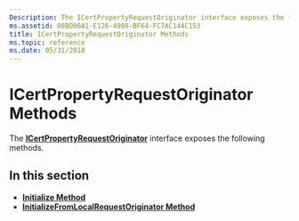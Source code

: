 ```yaml
---
Description: The ICertPropertyRequestOriginator interface exposes the following methods.
ms.assetid: 08BD06A1-E126-4988-BF64-FC7AC144C153
title: ICertPropertyRequestOriginator Methods
ms.topic: reference
ms.date: 05/31/2018
---
```


# ICertPropertyRequestOriginator Methods

The [**ICertPropertyRequestOriginator**](/windows/desktop/api/CertEnroll/nn-certenroll-icertpropertyrequestoriginator) interface exposes the following methods.

## In this section

-   [**Initialize Method**](/windows/desktop/api/CertEnroll/nf-certenroll-icertpropertyrequestoriginator-initialize)
-   [**InitializeFromLocalRequestOriginator Method**](/windows/desktop/api/CertEnroll/nf-certenroll-icertpropertyrequestoriginator-initializefromlocalrequestoriginator)

 

 



